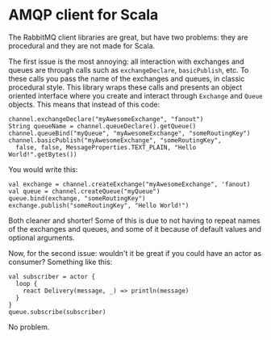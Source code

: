 # AMQP client for Scala

The RabbitMQ client libraries are great, but have two problems: they are procedural and they are not made for Scala.

The first issue is the most annoying: all interaction with exchanges and queues are through calls such as `exchangeDeclare`, `basicPublish`, etc. To these calls you pass the name of the exchanges and queues, in classic procedural style. This library wraps these calls and presents an object oriented interface where you create and interact through `Exchange` and `Queue` objects. This means that instead of this code:

    channel.exchangeDeclare("myAwesomeExchange", "fanout")
    String queueName = channel.queueDeclare().getQueue()
    channel.queueBind("myQueue", "myAwesomeExchange", "someRoutingKey")
    channel.basicPublish("myAwesomeExchange", "someRoutingKey",
      false, false, MessageProperties.TEXT_PLAIN, "Hello World!".getBytes())
  
You would write this:

    val exchange = channel.createExchange("myAwesomeExchange", 'fanout)
    val queue = channel.createQueue("myQueue")
    queue.bind(exchange, "someRoutingKey")
    exchange.publish("someRoutingKey", "Hello World!")
  
Both cleaner and shorter! Some of this is due to not having to repeat names of the exchanges and queues, and some of it because of default values and optional arguments.

Now, for the second issue: wouldn't it be great if you could have an actor as consumer? Something like this:

    val subscriber = actor {
      loop {
        react Delivery(message, _) => println(message)
      }
    }
    queue.subscribe(subscriber)
    
No problem.